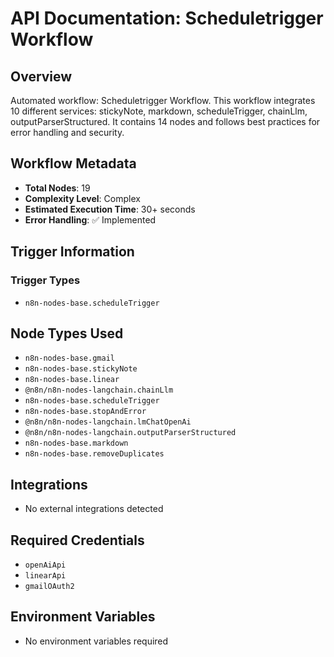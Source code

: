 # API Documentation: Scheduletrigger Workflow

## Overview
Automated workflow: Scheduletrigger Workflow. This workflow integrates 10 different services: stickyNote, markdown, scheduleTrigger, chainLlm, outputParserStructured. It contains 14 nodes and follows best practices for error handling and security.

## Workflow Metadata
- **Total Nodes**: 19
- **Complexity Level**: Complex
- **Estimated Execution Time**: 30+ seconds
- **Error Handling**: ✅ Implemented

## Trigger Information
### Trigger Types
- `n8n-nodes-base.scheduleTrigger`

## Node Types Used
- `n8n-nodes-base.gmail`
- `n8n-nodes-base.stickyNote`
- `n8n-nodes-base.linear`
- `@n8n/n8n-nodes-langchain.chainLlm`
- `n8n-nodes-base.scheduleTrigger`
- `n8n-nodes-base.stopAndError`
- `@n8n/n8n-nodes-langchain.lmChatOpenAi`
- `@n8n/n8n-nodes-langchain.outputParserStructured`
- `n8n-nodes-base.markdown`
- `n8n-nodes-base.removeDuplicates`

## Integrations
- No external integrations detected

## Required Credentials
- `openAiApi`
- `linearApi`
- `gmailOAuth2`

## Environment Variables
- No environment variables required
